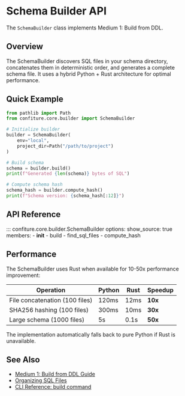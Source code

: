 # Schema Builder API

The `SchemaBuilder` class implements Medium 1: Build from DDL.

## Overview

The SchemaBuilder discovers SQL files in your schema directory, concatenates them in deterministic order, and generates a complete schema file. It uses a hybrid Python + Rust architecture for optimal performance.

## Quick Example

```python
from pathlib import Path
from confiture.core.builder import SchemaBuilder

# Initialize builder
builder = SchemaBuilder(
    env="local",
    project_dir=Path("/path/to/project")
)

# Build schema
schema = builder.build()
print(f"Generated {len(schema)} bytes of SQL")

# Compute schema hash
schema_hash = builder.compute_hash()
print(f"Schema version: {schema_hash[:12]}")
```

## API Reference

::: confiture.core.builder.SchemaBuilder
    options:
      show_source: true
      members:
        - __init__
        - build
        - find_sql_files
        - compute_hash

## Performance

The SchemaBuilder uses Rust when available for 10-50x performance improvement:

| Operation | Python | Rust | Speedup |
|-----------|--------|------|---------|
| File concatenation (100 files) | 120ms | 12ms | **10x** |
| SHA256 hashing (100 files) | 300ms | 10ms | **30x** |
| Large schema (1000 files) | 5s | 0.1s | **50x** |

The implementation automatically falls back to pure Python if Rust is unavailable.

## See Also

- [Medium 1: Build from DDL Guide](../guides/medium-1-build-from-ddl.md)
- [Organizing SQL Files](../organizing-sql-files.md)
- [CLI Reference: build command](../reference/cli.md#build)
